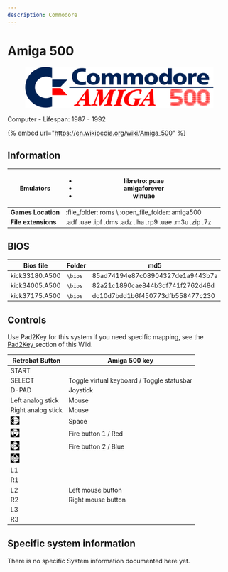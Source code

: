 ```yaml
---
description: Commodore
---
```


# Amiga 500

<figure><img src="https://raw.githubusercontent.com/fabricecaruso/es-theme-carbon/5149a33eed46b2af638b06119397d4023b75131f/art/logos/amiga500.svg" alt=""><figcaption></figcaption></figure>

Computer - Lifespan: 1987 - 1992

{% embed url="https://en.wikipedia.org/wiki/Amiga_500" %}

## Information

| **Emulators**       | <ul><li>libretro: puae</li><li>amigaforever</li><li>winuae</li></ul> |   |
| ------------------- | -------------------------------------------------------------------- | - |
| **Games Location**  | :file\_folder: roms \ :open\_file\_folder: amiga500                  |   |
| **File extensions** | .adf .uae .ipf .dms .adz .lha .rp9 .uae .m3u .zip .7z                |   |

## BIOS

| Bios file      | Folder  | md5                              |
| -------------- | ------- | -------------------------------- |
| kick33180.A500 | `\bios` | 85ad74194e87c08904327de1a9443b7a |
| kick34005.A500 | `\bios` | 82a21c1890cae844b3df741f2762d48d |
| kick37175.A500 | `\bios` | dc10d7bdd1b6f450773dfb558477c230 |

## Controls

Use Pad2Key for this system if you need specific mapping, see the [Pad2Key ](../../controllers/pad2key.md)section of this Wiki.

| Retrobat Button                                    | Amiga 500 key                              |
| -------------------------------------------------- | ------------------------------------------ |
| START                                              |                                            |
| SELECT                                             | Toggle virtual keyboard / Toggle statusbar |
| D-PAD                                              | Joystick                                   |
| Left analog stick                                  | Mouse                                      |
| Right analog stick                                 | Mouse                                      |
| ![](<../../.gitbook/assets/image (2) (1) (1).png>) | Space                                      |
| ![](<../../.gitbook/assets/image (1) (2) (1).png>) | Fire button 1 / Red                        |
| ![](<../../.gitbook/assets/image (4) (1).png>)     | Fire button 2 / Blue                       |
| ![](<../../.gitbook/assets/image (3) (1) (2).png>) |                                            |
| L1                                                 |                                            |
| R1                                                 |                                            |
| L2                                                 | Left mouse button                          |
| R2                                                 | Right mouse button                         |
| L3                                                 |                                            |
| R3                                                 |                                            |

## Specific system information

There is no specific System information documented here yet.
